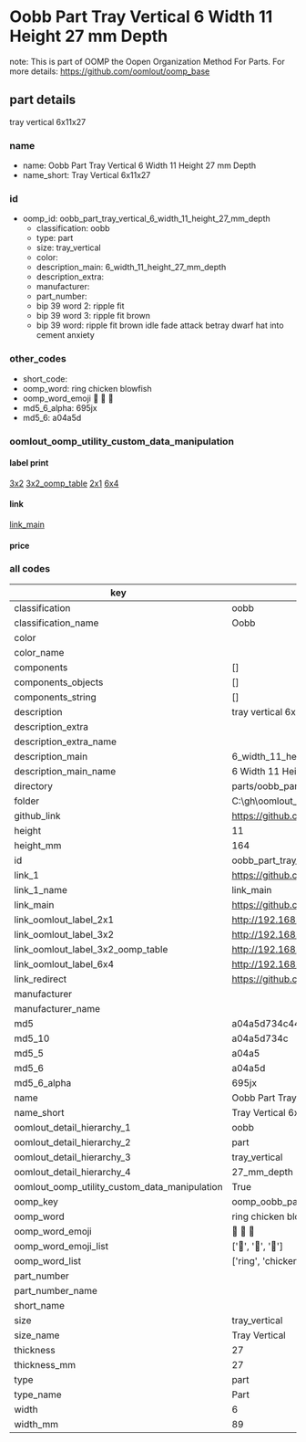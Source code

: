 # Oobb Part Tray Vertical 6 Width 11 Height 27 mm Depth  

note: This is part of OOMP the Oopen Organization Method For Parts. For more details: https://github.com/oomlout/oomp_base

##  part details
  



tray vertical 6x11x27



### name
* name: Oobb Part Tray Vertical 6 Width 11 Height 27 mm Depth
* name_short: Tray Vertical 6x11x27 
### id
* oomp_id: oobb_part_tray_vertical_6_width_11_height_27_mm_depth
  * classification: oobb
  * type: part
  * size: tray_vertical
  * color: 
  * description_main: 6_width_11_height_27_mm_depth
  * description_extra: 
  * manufacturer: 
  * part_number: 
  * bip 39 word 2: ripple fit
  * bip 39 word 3: ripple fit brown
  * bip 39 word: ripple fit brown idle fade attack betray dwarf hat into cement anxiety

### other_codes
* short_code: 
* oomp_word: ring chicken blowfish
* oomp_word_emoji :ring: :chicken: :blowfish:
* md5_6_alpha: 695jx
* md5_6: a04a5d






### oomlout_oomp_utility_custom_data_manipulation
#### label print
[3x2](http://192.168.1.245:1112/?label=oomp%20695jx)
[3x2_oomp_table](http://192.168.1.108:1112/?label=oomp%20695jx)
[2x1](http://192.168.1.242:1112/?label=oomp%20695jx)
[6x4](http://192.168.1.55:1112/?label=oomp%20695jx)    

#### link

[link_main](https://github.com/oomlout/oomlout_oobb_version_4_generated_parts/tree/main/navigation_oomp/oobb/part/tray_vertical/6_width_11_height_27_mm_depth/part)                              

#### price







### all codes 
| key | value |  
| --- | --- |  
| classification | oobb |  
| classification_name | Oobb |  
| color |  |  
| color_name |  |  
| components | [] |  
| components_objects | [] |  
| components_string | [] |  
| description | tray vertical 6x11x27 |  
| description_extra |  |  
| description_extra_name |  |  
| description_main | 6_width_11_height_27_mm_depth |  
| description_main_name | 6 Width 11 Height 27 mm Depth |  
| directory | parts/oobb_part_tray_vertical_6_width_11_height_27_mm_depth |  
| folder | C:\gh\oomlout_oobb_version_4_generated_parts\parts\oobb_part_tray_vertical_6_width_11_height_27_mm_depth |  
| github_link | https://github.com/oomlout/oomlout_oomp_part_src/tree/main/parts/oobb_part_tray_vertical_6_width_11_height_27_mm_depth |  
| height | 11 |  
| height_mm | 164 |  
| id | oobb_part_tray_vertical_6_width_11_height_27_mm_depth |  
| link_1 | https://github.com/oomlout/oomlout_oobb_version_4_generated_parts/tree/main/navigation_oomp/oobb/part/tray_vertical/6_width_11_height_27_mm_depth/part |  
| link_1_name | link_main |  
| link_main | https://github.com/oomlout/oomlout_oobb_version_4_generated_parts/tree/main/navigation_oomp/oobb/part/tray_vertical/6_width_11_height_27_mm_depth/part |  
| link_oomlout_label_2x1 | http://192.168.1.242:1112/?label=oomp%20695jx |  
| link_oomlout_label_3x2 | http://192.168.1.245:1112/?label=oomp%20695jx |  
| link_oomlout_label_3x2_oomp_table | http://192.168.1.108:1112/?label=oomp%20695jx |  
| link_oomlout_label_6x4 | http://192.168.1.55:1112/?label=oomp%20695jx |  
| link_redirect | https://github.com/oomlout/oomlout_oobb_version_4_generated_parts/tree/main/parts/oobb_tray_vertical_06_11_27 |  
| manufacturer |  |  
| manufacturer_name |  |  
| md5 | a04a5d734c44a2ac39a8e70a3a15f5d2 |  
| md5_10 | a04a5d734c |  
| md5_5 | a04a5 |  
| md5_6 | a04a5d |  
| md5_6_alpha | 695jx |  
| name | Oobb Part Tray Vertical 6 Width 11 Height 27 mm Depth |  
| name_short | Tray Vertical 6x11x27  |  
| oomlout_detail_hierarchy_1 | oobb |  
| oomlout_detail_hierarchy_2 | part |  
| oomlout_detail_hierarchy_3 | tray_vertical |  
| oomlout_detail_hierarchy_4 | 27_mm_depth |  
| oomlout_oomp_utility_custom_data_manipulation | True |  
| oomp_key | oomp_oobb_part_tray_vertical_6_width_11_height_27_mm_depth |  
| oomp_word | ring chicken blowfish |  
| oomp_word_emoji | :ring: :chicken: :blowfish: |  
| oomp_word_emoji_list | [':ring:', ':chicken:', ':blowfish:'] |  
| oomp_word_list | ['ring', 'chicken', 'blowfish'] |  
| part_number |  |  
| part_number_name |  |  
| short_name |  |  
| size | tray_vertical |  
| size_name | Tray Vertical |  
| thickness | 27 |  
| thickness_mm | 27 |  
| type | part |  
| type_name | Part |  
| width | 6 |  
| width_mm | 89 |  
